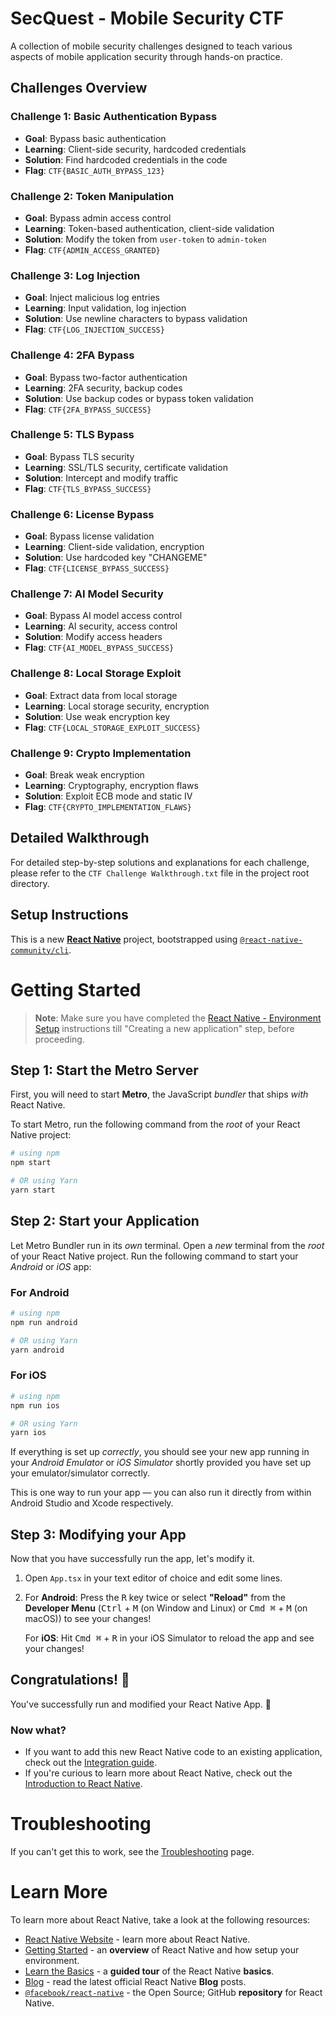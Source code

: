 # SecQuest - Mobile Security CTF

A collection of mobile security challenges designed to teach various aspects of mobile application security through hands-on practice.

## Challenges Overview

### Challenge 1: Basic Authentication Bypass
- **Goal**: Bypass basic authentication
- **Learning**: Client-side security, hardcoded credentials
- **Solution**: Find hardcoded credentials in the code
- **Flag**: `CTF{BASIC_AUTH_BYPASS_123}`

### Challenge 2: Token Manipulation
- **Goal**: Bypass admin access control
- **Learning**: Token-based authentication, client-side validation
- **Solution**: Modify the token from `user-token` to `admin-token`
- **Flag**: `CTF{ADMIN_ACCESS_GRANTED}`

### Challenge 3: Log Injection
- **Goal**: Inject malicious log entries
- **Learning**: Input validation, log injection
- **Solution**: Use newline characters to bypass validation
- **Flag**: `CTF{LOG_INJECTION_SUCCESS}`

### Challenge 4: 2FA Bypass
- **Goal**: Bypass two-factor authentication
- **Learning**: 2FA security, backup codes
- **Solution**: Use backup codes or bypass token validation
- **Flag**: `CTF{2FA_BYPASS_SUCCESS}`

### Challenge 5: TLS Bypass
- **Goal**: Bypass TLS security
- **Learning**: SSL/TLS security, certificate validation
- **Solution**: Intercept and modify traffic
- **Flag**: `CTF{TLS_BYPASS_SUCCESS}`

### Challenge 6: License Bypass
- **Goal**: Bypass license validation
- **Learning**: Client-side validation, encryption
- **Solution**: Use hardcoded key "CHANGEME"
- **Flag**: `CTF{LICENSE_BYPASS_SUCCESS}`

### Challenge 7: AI Model Security
- **Goal**: Bypass AI model access control
- **Learning**: AI security, access control
- **Solution**: Modify access headers
- **Flag**: `CTF{AI_MODEL_BYPASS_SUCCESS}`

### Challenge 8: Local Storage Exploit
- **Goal**: Extract data from local storage
- **Learning**: Local storage security, encryption
- **Solution**: Use weak encryption key
- **Flag**: `CTF{LOCAL_STORAGE_EXPLOIT_SUCCESS}`

### Challenge 9: Crypto Implementation
- **Goal**: Break weak encryption
- **Learning**: Cryptography, encryption flaws
- **Solution**: Exploit ECB mode and static IV
- **Flag**: `CTF{CRYPTO_IMPLEMENTATION_FLAWS}`

## Detailed Walkthrough
For detailed step-by-step solutions and explanations for each challenge, please refer to the `CTF Challenge Walkthrough.txt` file in the project root directory.

## Setup Instructions

This is a new [**React Native**](https://reactnative.dev) project, bootstrapped using [`@react-native-community/cli`](https://github.com/react-native-community/cli).

# Getting Started

>**Note**: Make sure you have completed the [React Native - Environment Setup](https://reactnative.dev/docs/environment-setup) instructions till "Creating a new application" step, before proceeding.

## Step 1: Start the Metro Server

First, you will need to start **Metro**, the JavaScript _bundler_ that ships _with_ React Native.

To start Metro, run the following command from the _root_ of your React Native project:

```bash
# using npm
npm start

# OR using Yarn
yarn start
```

## Step 2: Start your Application

Let Metro Bundler run in its _own_ terminal. Open a _new_ terminal from the _root_ of your React Native project. Run the following command to start your _Android_ or _iOS_ app:

### For Android

```bash
# using npm
npm run android

# OR using Yarn
yarn android
```

### For iOS

```bash
# using npm
npm run ios

# OR using Yarn
yarn ios
```

If everything is set up _correctly_, you should see your new app running in your _Android Emulator_ or _iOS Simulator_ shortly provided you have set up your emulator/simulator correctly.

This is one way to run your app — you can also run it directly from within Android Studio and Xcode respectively.

## Step 3: Modifying your App

Now that you have successfully run the app, let's modify it.

1. Open `App.tsx` in your text editor of choice and edit some lines.
2. For **Android**: Press the <kbd>R</kbd> key twice or select **"Reload"** from the **Developer Menu** (<kbd>Ctrl</kbd> + <kbd>M</kbd> (on Window and Linux) or <kbd>Cmd ⌘</kbd> + <kbd>M</kbd> (on macOS)) to see your changes!

   For **iOS**: Hit <kbd>Cmd ⌘</kbd> + <kbd>R</kbd> in your iOS Simulator to reload the app and see your changes!

## Congratulations! :tada:

You've successfully run and modified your React Native App. :partying_face:

### Now what?

- If you want to add this new React Native code to an existing application, check out the [Integration guide](https://reactnative.dev/docs/integration-with-existing-apps).
- If you're curious to learn more about React Native, check out the [Introduction to React Native](https://reactnative.dev/docs/getting-started).

# Troubleshooting

If you can't get this to work, see the [Troubleshooting](https://reactnative.dev/docs/troubleshooting) page.

# Learn More

To learn more about React Native, take a look at the following resources:

- [React Native Website](https://reactnative.dev) - learn more about React Native.
- [Getting Started](https://reactnative.dev/docs/environment-setup) - an **overview** of React Native and how setup your environment.
- [Learn the Basics](https://reactnative.dev/docs/getting-started) - a **guided tour** of the React Native **basics**.
- [Blog](https://reactnative.dev/blog) - read the latest official React Native **Blog** posts.
- [`@facebook/react-native`](https://github.com/facebook/react-native) - the Open Source; GitHub **repository** for React Native.
